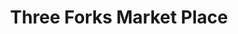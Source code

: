 ---
title: "Three Forks Market Place"
url: /watertown/three-forks-market-place/
shop: supermarket
---